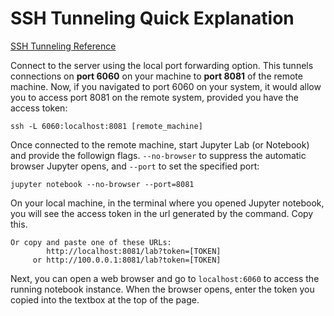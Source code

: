 # SSH Tunneling Quick Explanation
[SSH Tunneling Reference](https://www.ssh.com/academy/ssh/tunneling-example)

Connect to the server using the local port forwarding option. This tunnels connections on **port 6060** on your machine to **port 8081** of the remote machine. Now, if you navigated to port 6060 on your system, it would allow you to access port 8081 on the remote system, provided you have the access token:

```
ssh -L 6060:localhost:8081 [remote_machine]
```

Once connected to the remote machine, start Jupyter Lab (or Notebook) and provide the followign flags. `--no-browser` to suppress the automatic browser Jupyter opens, and `--port` to set the specified port:

```
jupyter notebook --no-browser --port=8081
```

On your local machine, in the terminal where you opened Jupyter notebook, you will see the access token in the url generated by the command. Copy this.

```
Or copy and paste one of these URLs:
        http://localhost:8081/lab?token=[TOKEN]
     or http://100.0.0.1:8081/lab?token=[TOKEN]
```

Next, you can open a web browser and go to `localhost:6060` to access the running notebook instance. When the browser opens, enter the token you copied into the textbox at the top of the page.
